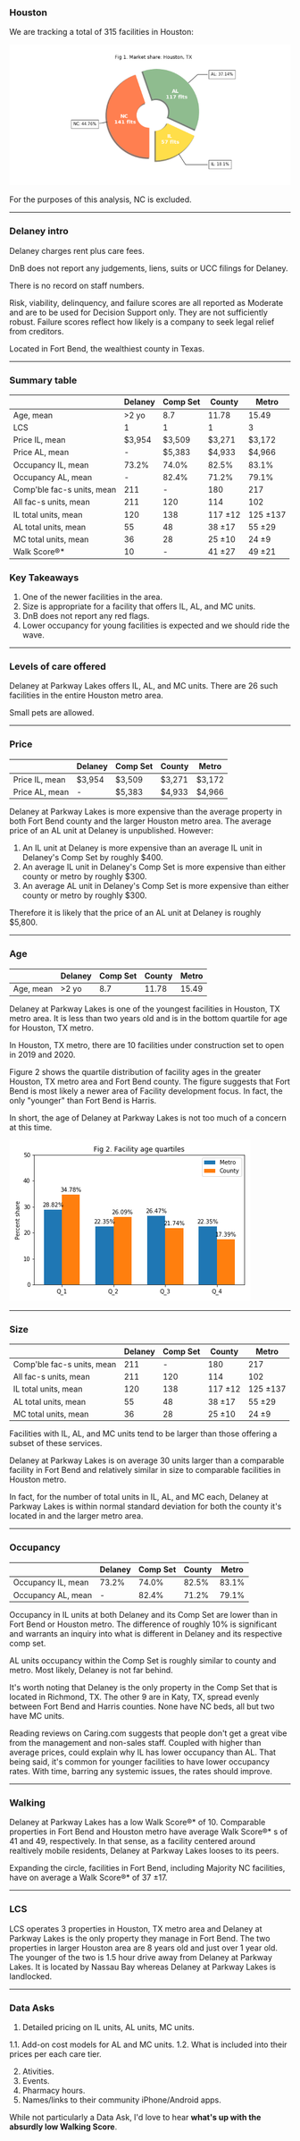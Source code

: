 ### Houston

We are tracking a total of 315 facilities in Houston:


![alt text][fig1]

[fig1]: https://github.com/Gerry-Care/pic_repo/blob/master/houston_market_share.png?raw=true "Figure 1. Houston Market Share."

For the purposes of this analysis, NC is excluded.

-------


### Delaney intro

Delaney charges rent plus care fees.

DnB does not report any judgements, liens, suits or UCC filings for Delaney.

There is no record on staff numbers. 

Risk, viability, delinquency, and failure scores are all reported as Moderate and are to be used for Decision Support only. They are not sufficiently robust. Failure scores reflect how likely is a company to seek legal relief from creditors.

Located in Fort Bend, the wealthiest county in Texas.

-------

### Summary table

|                           |   Delaney   | Comp Set |   County   |    Metro   |
|---------------------------|-------------|----------|------------|------------|
|Age, mean                  |   >2 yo     |   8.7    |   11.78    |    15.49   |
|LCS                        |      1      |    1     |     1      |      3     |
|Price IL, mean             |   \$3,954   | \$3,509  |   \$3,271  |  \$3,172   |
|Price AL, mean             |     -       | \$5,383  |   \$4,933  |  \$4,966   |
|Occupancy IL, mean         |    73.2%    |   74.0%  |    82.5%   |    83.1%   |
|Occupancy AL, mean         |     -       |   82.4%  |    71.2%   |    79.1%   |
|Comp'ble fac-s units, mean |    211      |    -     |    180     |     217    |
|All fac-s units, mean      |    211      |    120   |    114     |     102    |
|IL total units, mean       |    120      |    138   |    117  ±12|    125 ±137|
|AL total units, mean       |     55      |    48    |     38  ±17|     55  ±29|
|MC total units, mean       |     36      |    28    |     25  ±10|     24   ±9|
|Walk Score®*               |     10      |    -     |     41  ±27|     49  ±21|


### Key Takeaways

1. One of the newer facilities in the area.
2. Size is appropriate for a facility that offers IL, AL, and MC units.
3. DnB does not report any red flags.
4. Lower occupancy for young facilities is expected and we should ride the wave.

--------

### Levels of care offered

Delaney at Parkway Lakes offers IL, AL, and MC units. There are 26 such facilities in the entire Houston metro area.

Small pets are allowed.


--------

### Price

|                           |   Delaney   | Comp Set |   County   |    Metro   |
|---------------------------|-------------|----------|------------|------------|
|Price IL, mean             |   \$3,954   | \$3,509  |   \$3,271  |  \$3,172   |
|Price AL, mean             |     -       | \$5,383  |   \$4,933  |  \$4,966   |

Delaney at Parkway Lakes is more expensive than the average property in both Fort Bend county and the larger Houston metro area. The average price of an AL unit at Delaney is unpublished. However:

1. An IL unit at Delaney is more expensive than an average IL unit in Delaney's Comp Set by roughly \$400.
2. An average IL unit in Delaney's Comp Set is more expensive than either county or metro by roughly \$300.
3. An average AL unit in Delaney's Comp Set is more expensive than either county or metro by roughly \$300.

Therefore it is likely that the price of an AL unit at Delaney is roughly \$5,800.


--------
### Age

|                           |   Delaney   | Comp Set |   County   |    Metro   |
|---------------------------|-------------|----------|------------|------------|
|Age, mean                  |   >2 yo     |   8.7    |   11.78    |    15.49   |



Delaney at Parkway Lakes is one of the youngest facilities in Houston, TX metro area. It is less than two years old and is in the bottom quartile for age for Houston, TX metro. 

In Houston, TX metro, there are 10 facilities under construction set to open in 2019 and 2020.

Figure 2 shows the quartile distribution of facility ages in the greater Houston, TX metro area and Fort Bend county. The figure suggests that Fort Bend is most likely a newer area of Facility development focus. In fact, the only "younger" than Fort Bend is Harris. 

In short, the age of Delaney at Parkway Lakes is not too much of a concern at this time.



![alt text][fig2]

[fig2]: https://github.com/Gerry-Care/pic_repo/blob/master/metro_county_age_quartile_shares.png?raw=true "Figure 2. Quartile age shares of Houston, TX metro area and Fort Bend county."


--------

### Size

|                           |   Delaney   | Comp Set |   County   |    Metro   |
|---------------------------|-------------|----------|------------|------------|
|Comp'ble fac-s units, mean |    211      |    -     |    180     |     217    |
|All fac-s units, mean      |    211      |    120   |    114     |     102    |
|IL total units, mean       |    120      |    138   |    117  ±12|    125 ±137|
|AL total units, mean       |     55      |    48    |     38  ±17|     55  ±29|
|MC total units, mean       |     36      |    28    |     25  ±10|     24   ±9|

Facilities with IL, AL, and MC units tend to be larger than those offering a subset of these services. 

Delaney at Parkway Lakes is on average 30 units larger than a comparable facility in Fort Bend and relatively similar in size to comparable facilities in Houston metro.

In fact, for the number of total units in IL, AL, and MC each, Delaney at Parkway Lakes is within normal standard deviation for both the county it's located in and the larger metro area.

--------

### Occupancy

|                           |   Delaney   | Comp Set |   County   |    Metro   |
|---------------------------|-------------|----------|------------|------------|
|Occupancy IL, mean         |    73.2%    |   74.0%  |    82.5%   |    83.1%   |
|Occupancy AL, mean         |     -       |   82.4%  |    71.2%   |    79.1%   |

Occupancy in IL units at both Delaney and its Comp Set are lower than in Fort Bend or Houston metro. The difference of roughly 10% is significant and warrants an inquiry into what is different in Delaney and its respective comp set. 

AL units occupancy within the Comp Set is roughly similar to county and metro. Most likely, Delaney is not far behind.

It's worth noting that Delaney is the only property in the Comp Set that is located in Richmond, TX. The other 9 are in Katy, TX, spread evenly between Fort Bend and Harris counties. None have NC beds, all but two have MC units.

Reading reviews on Caring.com suggests that people don't get a great vibe from the management and non-sales staff. Coupled with higher than average prices, could explain why IL has lower occupancy than AL. That being said, it's common for younger facilities to have lower occupancy rates. With time, barring any systemic issues, the rates should improve.


--------

### Walking


Delaney at Parkway Lakes has a low Walk Score®* of 10. Comparable properties in Fort Bend and Houston metro have average Walk Score®* s of 41 and 49, respectively. In that sense, as a facility centered around realtively mobile residents, Delaney at Parkway Lakes looses to its peers. 

Expanding the circle, facilities in Fort Bend, including Majority NC facilities, have on average a Walk Score®* of 37 ±17. 

--------

### LCS

LCS operates 3 properties in Houston, TX metro area and Delaney at Parkway Lakes is the only property they manage in Fort Bend. The two properties in larger Houston area are 8 years old and just over 1 year old. The younger of the two is 1.5 hour drive away from Delaney at Parkway Lakes. It is located by Nassau Bay whereas Delaney at Parkway Lakes is landlocked. 

--------

### Data Asks

1. Detailed pricing on IL units, AL units, MC units.

  1.1. Add-on cost models for AL and MC units.
  1.2. What is included into their prices per each care tier.
  
2. Ativities.
3. Events.
4. Pharmacy hours.
5. Names/links to their community iPhone/Android apps.

While not particularly a Data Ask, I'd love to hear **what's up with the absurdly low Walking Score**.
